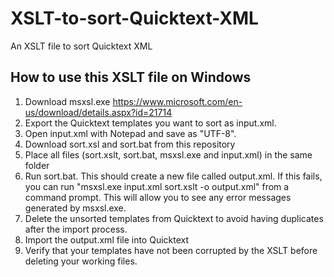 # XSLT-to-sort-Quicktext-XML
An XSLT file to sort Quicktext XML 

## How to use this XSLT file on Windows
1. Download msxsl.exe  https://www.microsoft.com/en-us/download/details.aspx?id=21714
1. Export the Quicktext templates you want to sort as input.xml.
1. Open input.xml with Notepad and save as "UTF-8".
1. Download sort.xsl and sort.bat from this repository
1. Place all files (sort.xslt, sort.bat, msxsl.exe and input.xml) in the same folder
1. Run sort.bat. This should create a new file called output.xml. If this fails, you can run "msxsl.exe input.xml sort.xslt -o output.xml" from a command prompt. This will allow you to see any error messages generated by msxsl.exe.
1. Delete the unsorted templates from Quicktext to avoid having duplicates after the import process.
1. Import the output.xml file into Quicktext
1. Verify that your templates have not been corrupted by the XSLT before deleting your working files.

